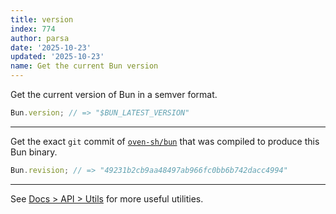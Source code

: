 ```yaml
---
title: version
index: 774
author: parsa
date: '2025-10-23'
updated: '2025-10-23'
name: Get the current Bun version
---
```


Get the current version of Bun in a semver format.

```ts#index.ts
Bun.version; // => "$BUN_LATEST_VERSION"
```

---

Get the exact `git` commit of [`oven-sh/bun`](https://github.com/oven-sh/bun) that was compiled to produce this Bun binary.

```ts#index.ts
Bun.revision; // => "49231b2cb9aa48497ab966fc0bb6b742dacc4994"
```

---

See [Docs > API > Utils](https://bun.sh/docs/api/utils) for more useful utilities.
